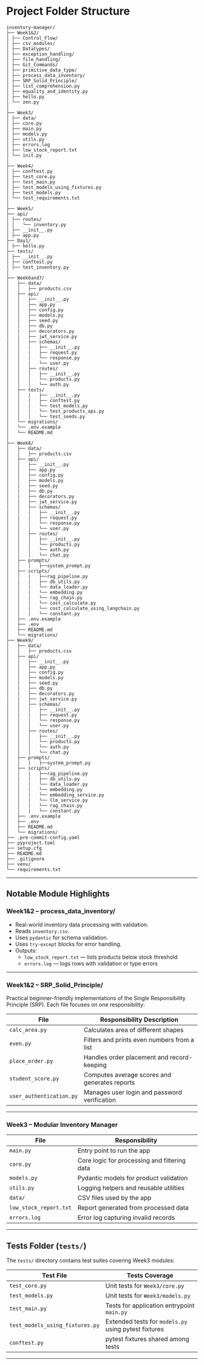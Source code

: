 # Project Folder Structure

```
inventory-manager/
├── Week1&2/
│ ├── Control_Flow/
│ ├── csv_modules/
│ ├── Datatypes/
│ ├── exception_handling/
│ ├── file_handling/
│ ├── Git_Commands/
│ ├── primitive_data_type/
│ ├── process_data_inventory/
│ ├── SRP_Solid_Principle/
│ ├── list_comprehension.py
│ ├── equality_and_identity.py
│ ├── hello.py
│ └── zen.py
|
├── Week3/
│ ├── data/
│ ├── core.py
│ ├── main.py
│ ├── models.py
│ ├── utils.py
│ ├── errors.log
│ ├── low_stock_report.txt
│ └── init.py
|
├── Week4/
│ ├── conftest.py
│ ├── test_core.py
│ ├── test_main.py
│ ├── test_models_using_fixtures.py
│ ├── test_models.py
│ └── test_requirements.txt
|
├── Week5/
├── api/
│ ├── routes/
│ │   └── inventory.py  
│ ├── __init__.py
│ ├── app.py
├── Day1/
│ ├── hello.py
├── tests/
│ ├── __init__.py
│ ├── conftest.py
| ├── test_inventory.py
|
├── Week6and7/
│   ├── data/
│   │   ├── products.csv
│   ├── api/
│   │   ├── __init__.py
│   │   ├── app.py
│   │   ├── config.py
│   │   ├── models.py
│   |   ├── seed.py
│   |   ├── db.py
│   |   ├── decorators.py
│   |   ├── jwt_service.py
|   │   ├── schemas/ 
│   │   |   ├── __init__.py
│   |   |   ├── request.py
│   │   |   └── response.py
│   │   │   └── user.py
│   │   ├── routes/
│   │   │   ├── __init__.py
│   │   │   └── products.py
│   │   │   └── auth.py       
│   ├── tests/ 
│   │   |   ├── __init__.py
│   |   |   ├── conftest.py
│   │   |   └── test_models.py
│   │   |   └── test_products_api.py
│   │   |   └── test_seeds.py
│   └── migrations/
│   └── .env.example
│   └── README.md
│
├── Week8/
│   ├── data/
│   │   ├── products.csv
│   ├── api/
│   │   ├── __init__.py
│   │   ├── app.py
│   │   ├── config.py
│   │   ├── models.py
│   |   ├── seed.py
│   |   ├── db.py
│   |   ├── decorators.py
│   |   ├── jwt_service.py
|   │   ├── schemas/ 
│   │   |   ├── __init__.py
│   |   |   ├── request.py
│   │   |   └── response.py
│   │   │   └── user.py
│   │   ├── routes/
│   │   │   ├── __init__.py
│   │   │   └── products.py
│   │   │   └── auth.py   
│   │   │   └── chat.py   
│   ├── prompts/ 
│   │   |   ├──system_prompt.py
│   ├── scripts/ 
│   │   |   ├──rag_pipeline.py
│   |   |   ├── db_utils.py
│   │   |   └── data_loader.py
│   │   |   └── embedding.py
│   │   |   └── rag_chain.py
│   │   |   └── cost_calculate.py
│   │   |   └── cost_calculate_using_langchain.py
│   │   |   └── constant.py
│   ├── .env.example
│   ├── .env
│   ├── README.md
│   └── migrations/
├── Week9/
│   ├── data/
│   │   ├── products.csv
│   ├── api/
│   │   ├── __init__.py
│   │   ├── app.py
│   │   ├── config.py
│   │   ├── models.py
│   |   ├── seed.py
│   |   ├── db.py
│   |   ├── decorators.py
│   |   ├── jwt_service.py
|   │   ├── schemas/ 
│   │   |   ├── __init__.py
│   |   |   ├── request.py
│   │   |   └── response.py
│   │   │   └── user.py
│   │   ├── routes/
│   │   │   ├── __init__.py
│   │   │   └── products.py
│   │   │   └── auth.py   
│   │   │   └── chat.py   
│   ├── prompts/ 
│   │   |   ├──system_prompt.py
│   ├── scripts/ 
│   │   |   ├──rag_pipeline.py
│   |   |   ├── db_utils.py
│   │   |   └── data_loader.py
│   │   |   └── embedding.py
│   │   |   └── embedding_service.py
│   │   |   └── llm_service.py
│   │   |   └── rag_chain.py
│   │   |   └── constant.py
│   ├── .env.example
│   ├── .env
│   ├── README.md
│   └── migrations/
├── .pre-commit-config.yaml
├── pyproject.toml
├── setup.cfg
├── README.md
├── .gitignore
├── venv/
└── requirements.txt
```

---

## Notable Module Highlights

### Week1&2 – process_data_inventory/

- Real-world inventory data processing with validation.
- Reads `inventory.csv`.
- Uses `pydantic` for schema validation.
- Uses `try-except` blocks for error handling.
- Outputs:  
  - `low_stock_report.txt` — lists products below stock threshold  
  - `errors.log` — logs rows with validation or type errors  

---

### Week1&2 – SRP_Solid_Principle/

Practical beginner-friendly implementations of the Single Responsibility Principle (SRP). Each file focuses on one responsibility:

| File                     | Responsibility Description                         |
|--------------------------|--------------------------------------------------|
| `calc_area.py`           | Calculates area of different shapes                |
| `even.py`                | Filters and prints even numbers from a list        |
| `place_order.py`         | Handles order placement and record-keeping         |
| `student_score.py`       | Computes average scores and generates reports      |
| `user_authentication.py` | Manages user login and password verification       |

---

### Week3 – Modular Inventory Manager

| File                   | Responsibility                                 |
|------------------------|-----------------------------------------------|
| `main.py`              | Entry point to run the app                     |
| `core.py`              | Core logic for processing and filtering data  |
| `models.py`            | Pydantic models for product validation         |
| `utils.py`             | Logging helpers and reusable utilities         |
| `data/`                | CSV files used by the app                       |
| `low_stock_report.txt` | Report generated from processed data           |
| `errors.log`           | Error log capturing invalid records            |

---

## Tests Folder (`tests/`)

The `tests/` directory contains test suites covering Week3 modules:

| Test File                   | Tests Coverage                          |
|-----------------------------|---------------------------------------|
| `test_core.py`              | Unit tests for `Week3/core.py`         |
| `test_models.py`            | Unit tests for `Week3/models.py`       |
| `test_main.py`              | Tests for application entrypoint `main.py` |
| `test_models_using_fixtures.py` | Extended tests for `models.py` using pytest fixtures |
| `conftest.py`               | pytest fixtures shared among tests     |

---
